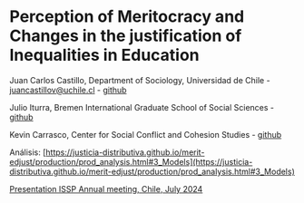 # Perception of Meritocracy and Changes in the justification of Inequalities in Education

Juan Carlos Castillo, Department of Sociology, Universidad de Chile - juancastillov@uchile.cl - [github](https://github.com/juancarloscastillo)

Julio Iturra, Bremen International Graduate School of Social Sciences - [github](https://github.com/jciturras) 

Kevin Carrasco, Center for Social Conflict and Cohesion Studies - [github](https://github.com/kevin-carrasco)


Análisis: [https://justicia-distributiva.github.io/merit-edjust/production/prod_analysis.html#3_Models](https://justicia-distributiva.github.io/merit-edjust/production/prod_analysis.html#3_Models)

[Presentation ISSP Annual meeting, Chile, July 2024](https://justicia-distributiva.github.io/merit-edjust/presentations/ISPP-santiago2024/ispp2024.html)
